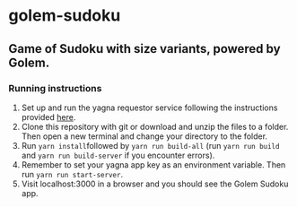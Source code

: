 # golem-sudoku
## Game of Sudoku with size variants, powered by Golem.
### Running instructions

 1. Set up and run the yagna requestor service following the instructions provided [here](https://handbook.golem.network/requestor-tutorials/flash-tutorial-of-requestor-development).
 2. Clone this repository with git or download and unzip the files to a folder. Then open a new terminal and change your directory to the folder.
 3. Run `yarn install`followed by `yarn run build-all` (run `yarn run build` and `yarn run build-server` if you encounter errors).
 4. Remember to set your yagna app key as an environment variable. Then run `yarn run start-server`.
 5. Visit localhost:3000 in a browser and you should see the Golem Sudoku app.
